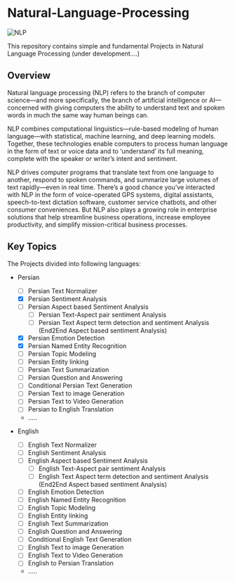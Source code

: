 # Natural-Language-Processing
![NLP](https://github.com/Aliarcher/Natural-Language-Processing/assets/53465519/aeb5b83b-2f7c-4588-9ec3-440906571bc0)


This repository contains simple and fundamental Projects in Natural Language Processing (under development....)
## Overview
Natural language processing (NLP) refers to the branch of computer science—and more specifically, the branch of artificial intelligence or AI—concerned with giving computers the ability to understand text and spoken words in much the same way human beings can.

NLP combines computational linguistics—rule-based modeling of human language—with statistical, machine learning, and deep learning models. Together, these technologies enable computers to process human language in the form of text or voice data and to ‘understand’ its full meaning, complete with the speaker or writer’s intent and sentiment.

NLP drives computer programs that translate text from one language to another, respond to spoken commands, and summarize large volumes of text rapidly—even in real time. There’s a good chance you’ve interacted with NLP in the form of voice-operated GPS systems, digital assistants, speech-to-text dictation software, customer service chatbots, and other consumer conveniences. But NLP also plays a growing role in enterprise solutions that help streamline business operations, increase employee productivity, and simplify mission-critical business processes.


## Key Topics
The Projects divided into following languages:
* Persian
  - [ ] Persian Text Normalizer 
  - [x] Persian Sentiment Analysis 
  - [ ] Persian Aspect based Sentiment Analysis
    - [ ] Persian Text-Aspect pair sentiment Analysis
    - [ ] Persian Text Aspect term detection and sentiment Analysis (End2End Aspect based sentiment Analysis)
  - [x] Persian Emotion Detection 
  - [x] Persian Named Entity Recognition 
  - [ ] Persian Topic Modeling 
  - [ ] Persian Entity linking 
  - [ ] Persian Text Summarization 
  - [ ] Persian Question and Answering
  - [ ] Conditional Persian Text Generation 
  - [ ] Persian Text to image Generation 
  - [ ] Persian Text to Video Generation 
  - [ ] Persian to English Translation 
  * .....
  
* English
  - [ ] English Text Normalizer
  - [ ] English Sentiment Analysis  
  - [ ] English Aspect based Sentiment Analysis
    - [ ] English Text-Aspect pair sentiment Analysis
    - [ ] English Text Aspect term detection and sentiment Analysis (End2End Aspect based sentiment Analysis) 
  - [ ] English Emotion Detection  
  - [ ] English Named Entity Recognition 
  - [ ] English Topic Modeling  
  - [ ] English Entity linking 
  - [ ] English Text Summarization  
  - [ ] English Question and Answering  
  - [ ] Conditional English Text Generation 
  - [ ] English Text to image Generation  
  - [ ] English Text to Video Generation  
  - [ ] English to Persian Translation 
  * .....
    

